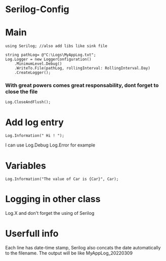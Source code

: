# Serilog-Config

# Main

```
using Serilog; //also add libs like sink file

string pathLog= @"C:\Logs\MyAppLog.txt";
Log.Logger = new LoggerConfiguration()
    .MinimumLevel.Debug()
    .WriteTo.File(pathLog, rollingInterval: RollingInterval.Day)
    .CreateLogger();
```
### With great powers comes great responsability, dont forget to close the file

```Log.CloseAndFlush();```

# Add log entry

```
Log.Information(" Hi ! ");
```
I can use Log.Debug Log.Error for example

# Variables
```Log.Information("The value of Car is {Car}", Car);```

# Logging in other class

Log.X and don't forget the using of Serilog

# Userfull info
Each line has date-time stamp, Serilog also concats the date automatically to the filename.
The output will be like MyAppLog_20220309
